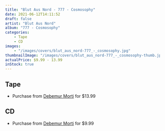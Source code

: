 ```yaml
---
title: "Blut Aus Nord - 777 - Cosmosophy"
date: 2021-06-12T14:11:52
draft: false
artist: "Blut Aus Nord"
album: "777 - Cosmosophy"
categories:
    - Tape
    - CD
images:
    - "/images/covers/blut_aus_nord-777_-_cosmosophy.jpg"
thumbnailImage: "/images/covers/blut_aus_nord-777_-_cosmosophy-thumb.jpg"
actualPrice: $9.99 - 13.99
inStock: true
---
```


## Tape
* Purchase from [Debemur Morti](https://debemurmorti.aisamerch.com/item/99606) for $13.99
## CD
* Purchase from [Debemur Morti](https://debemurmorti.aisamerch.com/item/74834) for $9.99
